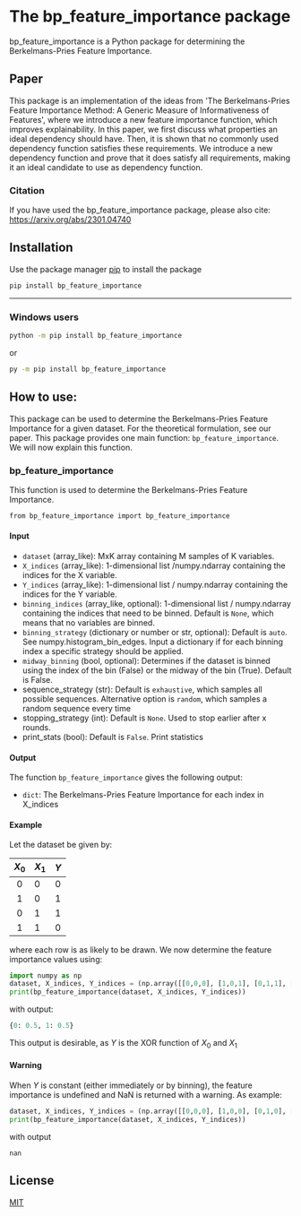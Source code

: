 # The bp_feature_importance package

bp_feature_importance is a Python package for determining the Berkelmans-Pries Feature Importance.

## Paper

This package is an implementation of the ideas from 'The Berkelmans-Pries Feature Importance Method: A Generic Measure of Informativeness of Features', where we introduce a new feature importance function, which improves explainability. In this paper, we first discuss what properties an ideal dependency should have. Then, it is shown that no commonly used dependency function satisfies these requirements. We introduce a new dependency function and prove that it does satisfy all requirements, making it an ideal candidate to use as dependency function.

### Citation

If you have used the bp_feature_importance package, please also cite: https://arxiv.org/abs/2301.04740

## Installation

Use the package manager [pip](https://pip.pypa.io/en/stable/) to install the package

```bash
pip install bp_feature_importance
```

---

### Windows users

```bash
python -m pip install bp_feature_importance
```

<!-- ```bash
python -m pip install bp_dependency
``` -->

or

```bash
py -m pip install bp_feature_importance
```

<!-- ```bash
py -m pip install bp_dependency
``` -->

## How to use:

This package can be used to determine the Berkelmans-Pries Feature Importance for a given dataset. For the theoretical formulation, see our paper. This package provides one main function: `bp_feature_importance`. We will now explain this function.

### bp_feature_importance

This function is used to determine the Berkelmans-Pries Feature Importance.

```bash
from bp_feature_importance import bp_feature_importance
```

#### Input

* `dataset` (array_like): MxK array containing M samples of K variables.
* `X_indices` (array_like): 1-dimensional list /numpy.ndarray containing the indices for the X variable.
* `Y_indices` (array_like): 1-dimensional list / numpy.ndarray containing the indices for the Y variable.
* `binning_indices` (array_like, optional): 1-dimensional list / numpy.ndarray containing the indices that need to be binned. Default is `None`, which means that no variables are binned.
* `binning_strategy` (dictionary or number or str, optional): Default is `auto`. See numpy.histogram_bin_edges. Input a dictionary if for each binning index a specific strategy should be applied.
* `midway_binning` (bool, optional): Determines if the dataset is binned using the index of the bin (False) or the midway of the bin (True). Default is False.
* sequence_strategy (str): Default is `exhaustive`, which samples all possible sequences. Alternative option is `random`, which samples a random sequence every time
* stopping_strategy (int): Default is `None`. Used to stop earlier after x rounds.
* print_stats (bool): Default is `False`. Print statistics

#### Output

The function `bp_feature_importance` gives the following output:

* `dict`: The Berkelmans-Pries Feature Importance for each index in X_indices

#### Example

Let the dataset be given by:

| $X_0$ | $X_1$ | $Y$ |
| :-----: | ------- | :---: |
|    0    | 0       |   0   |
|    1    | 0       |   1   |
|    0    | 1       |   1   |
|    1    | 1       |   0   |

where each row is as likely to be drawn. We now determine the feature importance values using:

```python
import numpy as np
dataset, X_indices, Y_indices = (np.array([[0,0,0], [1,0,1], [0,1,1], [1,1,0]]), [0,1], [2])
print(bp_feature_importance(dataset, X_indices, Y_indices))
```

with output:

```python
{0: 0.5, 1: 0.5}
```

This output is desirable, as $Y$ is the XOR function of $X_0$ and $X_1$

#### Warning

When $Y$ is constant (either immediately or by binning), the feature importance is undefined and NaN is returned with a warning. As example:

```python
dataset, X_indices, Y_indices = (np.array([[0,0,0], [1,0,0], [0,1,0], [1,1,0]]), [0,1], [2])
print(bp_feature_importance(dataset, X_indices, Y_indices))
```

with output

```
nan
```


## License

[MIT](https://choosealicense.com/licenses/mit/)
